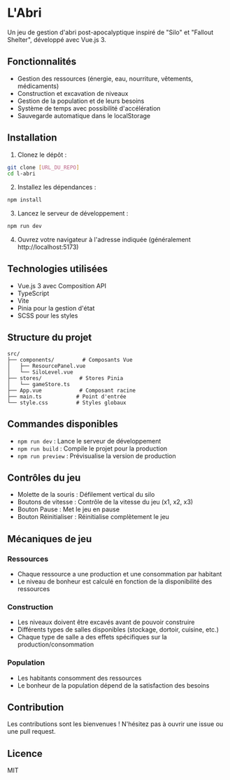 # L'Abri

Un jeu de gestion d'abri post-apocalyptique inspiré de "Silo" et "Fallout Shelter", développé avec Vue.js 3.

## Fonctionnalités

- Gestion des ressources (énergie, eau, nourriture, vêtements, médicaments)
- Construction et excavation de niveaux
- Gestion de la population et de leurs besoins
- Système de temps avec possibilité d'accélération
- Sauvegarde automatique dans le localStorage

## Installation

1. Clonez le dépôt :
```bash
git clone [URL_DU_REPO]
cd l-abri
```

2. Installez les dépendances :
```bash
npm install
```

3. Lancez le serveur de développement :
```bash
npm run dev
```

4. Ouvrez votre navigateur à l'adresse indiquée (généralement http://localhost:5173)

## Technologies utilisées

- Vue.js 3 avec Composition API
- TypeScript
- Vite
- Pinia pour la gestion d'état
- SCSS pour les styles

## Structure du projet

```
src/
├── components/         # Composants Vue
│   ├── ResourcePanel.vue
│   └── SiloLevel.vue
├── stores/            # Stores Pinia
│   └── gameStore.ts
├── App.vue            # Composant racine
├── main.ts           # Point d'entrée
└── style.css         # Styles globaux
```

## Commandes disponibles

- `npm run dev` : Lance le serveur de développement
- `npm run build` : Compile le projet pour la production
- `npm run preview` : Prévisualise la version de production

## Contrôles du jeu

- Molette de la souris : Défilement vertical du silo
- Boutons de vitesse : Contrôle de la vitesse du jeu (x1, x2, x3)
- Bouton Pause : Met le jeu en pause
- Bouton Réinitialiser : Réinitialise complètement le jeu

## Mécaniques de jeu

### Ressources
- Chaque ressource a une production et une consommation par habitant
- Le niveau de bonheur est calculé en fonction de la disponibilité des ressources

### Construction
- Les niveaux doivent être excavés avant de pouvoir construire
- Différents types de salles disponibles (stockage, dortoir, cuisine, etc.)
- Chaque type de salle a des effets spécifiques sur la production/consommation

### Population
- Les habitants consomment des ressources
- Le bonheur de la population dépend de la satisfaction des besoins

## Contribution

Les contributions sont les bienvenues ! N'hésitez pas à ouvrir une issue ou une pull request.

## Licence

MIT
